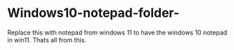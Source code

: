 # Windows10-notepad-folder-
Replace this with notepad from windows 11 to have the windows 10 notepad in win11. Thats all from this.
